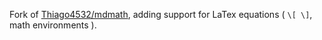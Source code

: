 Fork of [Thiago4532/mdmath](https://github.com/Thiago4532/mdmath.nvim),
adding support for LaTex equations ( `\[ \]`, math environments ).
